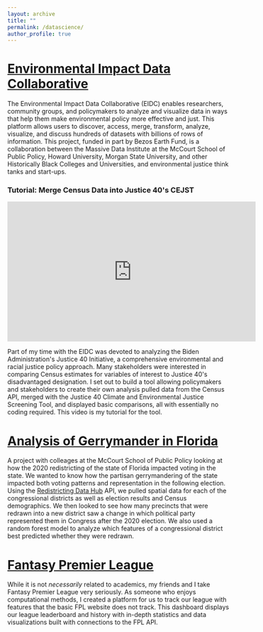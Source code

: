 ```yaml
---
layout: archive
title: ""
permalink: /datascience/
author_profile: true
---
```


# [Environmental Impact Data Collaborative](https://redivis.com/eidc)

The Environmental Impact Data Collaborative (EIDC) enables researchers, community groups, and policymakers to analyze and visualize data in ways that help them make environmental policy more effective and just. This platform allows users to discover, access, merge, transform, analyze, visualize, and discuss hundreds of datasets with billions of rows of information. This project, funded in part by Bezos Earth Fund, is a collaboration between the Massive Data Institute at the McCourt School of Public Policy, Howard University, Morgan State University, and other Historically Black Colleges and Universities, and environmental justice think tanks and start-ups. 

### Tutorial: Merge Census Data into Justice 40's CEJST

<iframe width="560" height="315" src="https://www.youtube.com/embed/qWXrVPz8r18?si=Ujdvc1-KHzMoKQCj" title="YouTube video player" frameborder="0" allow="accelerometer; autoplay; clipboard-write; encrypted-media; gyroscope; picture-in-picture; web-share" referrerpolicy="strict-origin-when-cross-origin" allowfullscreen></iframe>

Part of my time with the EIDC was devoted to analyzing the Biden Administration's Justice 40 Initiative, a comprehensive environmental and racial justice policy approach. Many stakeholders were interested in comparing Census estimates for variables of interest to Justice 40's disadvantaged designation. I set out to build a tool allowing policymakers and stakeholders to create their own analysis pulled data from the Census API, merged with the Justice 40 Climate and Environmental Justice Screening Tool, and displayed basic comparisons, all with essentially no coding required. This video is my tutorial for the tool.

# [Analysis of Gerrymander in Florida](https://benjaminrburnley.github.io/ppol670_final/)

A project with colleages at the McCourt School of Public Policy looking at how the 2020 redistricting of the state of Florida impacted voting in the state. We wanted to know how the partisan gerrymandering of the state impacted both voting patterns and representation in the following election. Using the [Redistricting Data Hub](https://redistrictingdatahub.org/) API, we pulled spatial data for each of the congressional districts as well as election results and Census demographics. We then looked to see how many precincts that were redrawn into a new district saw a change in which political party represented them in Congress after the 2020 election. We also used a random forest model to analyze which features of a congressional district best predicted whether they were redrawn. 

# [Fantasy Premier League](https://benjaminrburnley.github.io/FPL)

While it is not *necessarily* related to academics, my friends and I take Fantasy Premier League very seriously. As someone who enjoys computational methods, I created a platform for us to track our league with features that the basic FPL website does not track. This dashboard displays our league leaderboard and history with in-depth statistics and data visualizations built with connections to the FPL API. 
